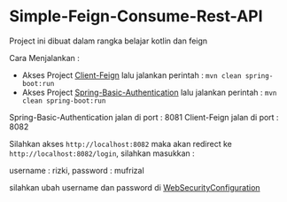 # Simple-Feign-Consume-Rest-API

Project ini dibuat dalam rangka belajar kotlin dan feign

Cara Menjalankan :

* Akses Project [Client-Feign](https://github.com/RizkiMufrizal/Simple-Feign-Consume-Rest-API/tree/master/Client-Feign) lalu jalankan perintah : `mvn clean spring-boot:run`
* Akses Project [Spring-Basic-Authentication](https://github.com/RizkiMufrizal/Simple-Feign-Consume-Rest-API/tree/master/Spring-Basic-Authentication) lalu jalankan perintah : `mvn clean spring-boot:run`

Spring-Basic-Authentication jalan di port : 8081
Client-Feign jalan di port : 8082

Silahkan akses `http://localhost:8082` maka akan redirect ke `http://localhost:8082/login`, silahkan masukkan : 

username : rizki, password : mufrizal

silahkan ubah username dan password di [WebSecurityConfiguration](https://github.com/RizkiMufrizal/Simple-Feign-Consume-Rest-API/blob/master/Spring-Basic-Authentication/src/main/kotlin/org/rizki/mufrizal/spring/basic/authentication/configuration/WebSecurityConfiguration.kt#L18)
